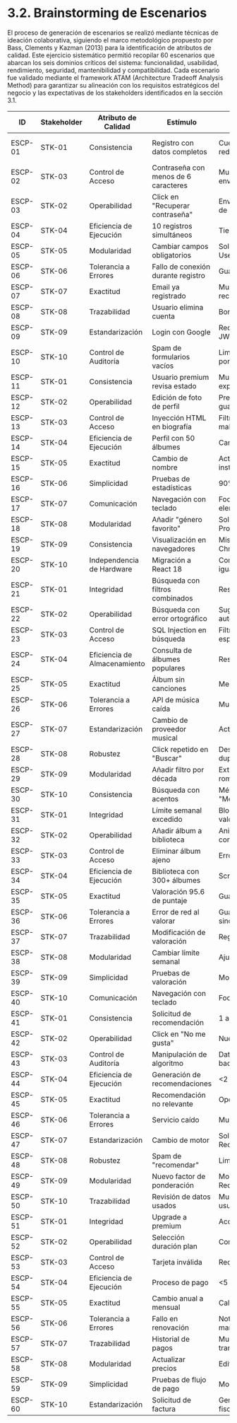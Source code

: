 # 3.2. Brainstorming de Escenarios

El proceso de generación de escenarios se realizó mediante técnicas de ideación colaborativa, siguiendo el marco metodológico propuesto por Bass, Clements y Kazman (2013) para la identificación de atributos de calidad. Este ejercicio sistemático permitió recopilar 60 escenarios que abarcan los seis dominios críticos del sistema: funcionalidad, usabilidad, rendimiento, seguridad, mantenibilidad y compatibilidad. Cada escenario fue validado mediante el framework ATAM (Architecture Tradeoff Analysis Method) para garantizar su alineación con los requisitos estratégicos del negocio y las expectativas de los stakeholders identificados en la sección 3.1.

| ID      | Stakeholder | Atributo de Calidad       | Estímulo                              | Respuesta                                      | Comentarios                                  |
|---------|-------------|---------------------------|---------------------------------------|-----------------------------------------------|---------------------------------------------|
| ESCP-01 | STK-01      | Consistencia              | Registro con datos completos          | Cuenta creada y redirección a dashboard      | Validar unicidad de nickname                |
| ESCP-02 | STK-03      | Control de Acceso         | Contraseña con menos de 6 caracteres  | Muestra error antes de enviar formulario     | Validación en frontend                      |
| ESCP-03 | STK-02      | Operabilidad              | Click en "Recuperar contraseña"       | Envía email con enlace de 1 hora             | Configurar SMTP universitario               |
| ESCP-04 | STK-04      | Eficiencia de Ejecución   | 10 registros simultáneos              | Tiempo <2 segundos                           | Transacciones en BD                         |
| ESCP-05 | STK-05      | Modularidad               | Cambiar campos obligatorios           | Solo modificar modelo User.js                | Centralizar reglas                         |
| ESCP-06 | STK-06      | Tolerancia a Errores      | Fallo de conexión durante registro    | Guarda datos localmente                      | LocalStorage                               |
| ESCP-07 | STK-07      | Exactitud                 | Email ya registrado                   | Muestra error sin recargar                   | Validación AJAX                            |
| ESCP-08 | STK-08      | Trazabilidad              | Usuario elimina cuenta                | Borrado total en 24h                         | Log con timestamp                          |
| ESCP-09 | STK-09      | Estandarización           | Login con Google                      | Redirección a OAuth + JWT                    | Passport.js                                |
| ESCP-10 | STK-10      | Control de Auditoría      | Spam de formularios vacíos            | Limita 5 intentos/minuto por IP              | Rate limiting                              |
| ESCP-11 | STK-01      | Consistencia              | Usuario premium revisa estado         | Muestra fecha de expiración                  | Tooltips Bootstrap                         |
| ESCP-12 | STK-02      | Operabilidad              | Edición de foto de perfil             | Preview antes de guardar                     | Permitir recorte                          |
| ESCP-13 | STK-03      | Control de Acceso         | Inyección HTML en biografía           | Filtra etiquetas maliciosas                  | DOMPurify                                  |
| ESCP-14 | STK-04      | Eficiencia de Ejecución   | Perfil con 50 álbumes                 | Carga <1.5 segundos                          | Paginación                                 |
| ESCP-15 | STK-05      | Exactitud                 | Cambio de nombre                      | Actualización instantánea                    | React Context                              |
| ESCP-16 | STK-06      | Simplicidad               | Pruebas de estadísticas               | 90% cobertura con Jest                       | Mockear datos                             |
| ESCP-17 | STK-07      | Comunicación              | Navegación con teclado                | Focus visible en elementos                   | Atributos tabindex                         |
| ESCP-18 | STK-08      | Modularidad               | Añadir "género favorito"              | Solo modificar ProfileInfo                   | Props dinámicas                           |
| ESCP-19 | STK-09      | Consistencia              | Visualización en navegadores          | Mismo diseño en Chrome/Firefox               | BrowserStack                              |
| ESCP-20 | STK-10      | Independencia de Hardware | Migración a React 18                  | Componentes funcionan igual                  | Evitar APIs obsoletas                      |
| ESCP-21 | STK-01      | Integridad                | Búsqueda con filtros combinados       | Resultados precisos                          | Validar parámetros backend                |
| ESCP-22 | STK-02      | Operabilidad              | Búsqueda con error ortográfico        | Sugiere corrección automática                | Levenshtein                               |
| ESCP-23 | STK-03      | Control de Acceso         | SQL Injection en búsqueda             | Filtra caracteres especiales                 | Prepared statements                       |
| ESCP-24 | STK-04      | Eficiencia de Almacenamiento | Consulta de álbumes populares     | Respuesta <1 segundo                         | Cachear resultados                        |
| ESCP-25 | STK-05      | Exactitud                 | Álbum sin canciones                   | Mensaje descriptivo                          | Validar relación en BD                     |
| ESCP-26 | STK-06      | Tolerancia a Errores      | API de música caída                   | Muestra cache reciente                       | Cache local 1h                            |
| ESCP-27 | STK-07      | Estandarización           | Cambio de proveedor musical           | Actualizar solo MusicAPI                     | Patrón Adapter                            |
| ESCP-28 | STK-08      | Robustez                  | Click repetido en "Buscar"            | Descarta peticiones duplicadas               | Debounce 300ms                            |
| ESCP-29 | STK-09      | Modularidad               | Añadir filtro por década              | Extender schema sin romper BD                | Migraciones                               |
| ESCP-30 | STK-10      | Consistencia              | Búsqueda con acentos                  | México encuentra "Mexico"                    | Normalizar strings                        |
| ESCP-31 | STK-01      | Integridad                | Límite semanal excedido               | Bloques nuevas valoraciones                  | Contador resetable                        |
| ESCP-32 | STK-02      | Operabilidad              | Añadir álbum a biblioteca             | Animación de confirmación                    | Feedback visual                           |
| ESCP-33 | STK-03      | Control de Acceso         | Eliminar álbum ajeno                  | Error 403                                    | Validar ownership                         |
| ESCP-34 | STK-04      | Eficiencia de Ejecución   | Biblioteca con 300+ álbumes           | Scroll fluido                                | react-window                              |
| ESCP-35 | STK-05      | Exactitud                 | Valoración 95.6 de puntaje            | Guarda decimales                             | FLOAT en BD                               |
| ESCP-36 | STK-06      | Tolerancia a Errores      | Error de red al valorar               | Guarda localmente y sincroniza               | Cola offline                              |
| ESCP-37 | STK-07      | Trazabilidad              | Modificación de valoración            | Registra fecha/usuario                       | Tabla de historial                        |
| ESCP-38 | STK-08      | Modularidad               | Cambiar límite semanal                | Ajustar en config.json                       | Config centralizada                       |
| ESCP-39 | STK-09      | Simplicidad               | Pruebas de valoración                 | Mockear API estática                         | MSW para mocks                            |
| ESCP-40 | STK-10      | Comunicación              | Navegación con teclado                | Focus en estrellas                           | ARIA labels                               |
| ESCP-41 | STK-01      | Consistencia              | Solicitud de recomendación            | 1 artista + 3 álbumes                        | Basado en historial                       |
| ESCP-42 | STK-02      | Operabilidad              | Click en "No me gusta"                | Nuevas sugerencias                           | Feedback inmediato                        |
| ESCP-43 | STK-03      | Control de Auditoría      | Manipulación de algoritmo             | Datos limpios del backend                    | Validar en servidor                       |
| ESCP-44 | STK-04      | Eficiencia de Ejecución   | Generación de recomendaciones         | <2 segundos                                  | Precalcular datos                         |
| ESCP-45 | STK-05      | Exactitud                 | Recomendación no relevante            | Opción "Reportar"                            | Mejorar modelo                            |
| ESCP-46 | STK-06      | Tolerancia a Errores      | Servicio caído                        | Muestra top global                           | Fallback precargado                       |
| ESCP-47 | STK-07      | Estandarización           | Cambio de motor                       | Solo actualizar RecommendationService        | Modular                                   |
| ESCP-48 | STK-08      | Robustez                  | Spam de "recomendar"                  | Limita 3/minuto                              | Rate limiting                             |
| ESCP-49 | STK-09      | Modularidad               | Nuevo factor de ponderación           | Modificar solo RecommendationEngine          | Bajo acoplamiento                         |
| ESCP-50 | STK-10      | Trazabilidad              | Revisión de datos usados              | Muestra solo datos del usuario               | Cumplir GDPR                              |
| ESCP-51 | STK-01      | Integridad                | Upgrade a premium                     | Acceso inmediato                             | Webhook de confirmación                   |
| ESCP-52 | STK-02      | Operabilidad              | Selección duración plan               | Comparación de precios                       | Tooltip con ahorro                        |
| ESCP-53 | STK-03      | Control de Acceso         | Tarjeta inválida                      | Rechaza transacción                          | Stripe.js                                 |
| ESCP-54 | STK-04      | Eficiencia de Ejecución   | Proceso de pago                       | <5 segundos                                  | Optimizar llamadas API                    |
| ESCP-55 | STK-05      | Exactitud                 | Cambio anual a mensual                | Calcula prorrateo                            | Diferencias de costo                      |
| ESCP-56 | STK-06      | Tolerancia a Errores      | Fallo en renovación                   | Notifica para pago manual                    | Reintentos                                |
| ESCP-57 | STK-07      | Trazabilidad              | Historial de pagos                    | Muestra todas las transacciones              | Exportar a CSV                            |
| ESCP-58 | STK-08      | Modularidad               | Actualizar precios                    | Editar plan-pricing.json                     | Config central                            |
| ESCP-59 | STK-09      | Simplicidad               | Pruebas de flujo de pago              | Mockear API de Stripe                        | Modo test                                 |
| ESCP-60 | STK-10      | Estandarización           | Solicitud de factura                  | Genera PDF con datos fiscales                | Normativa local                           |